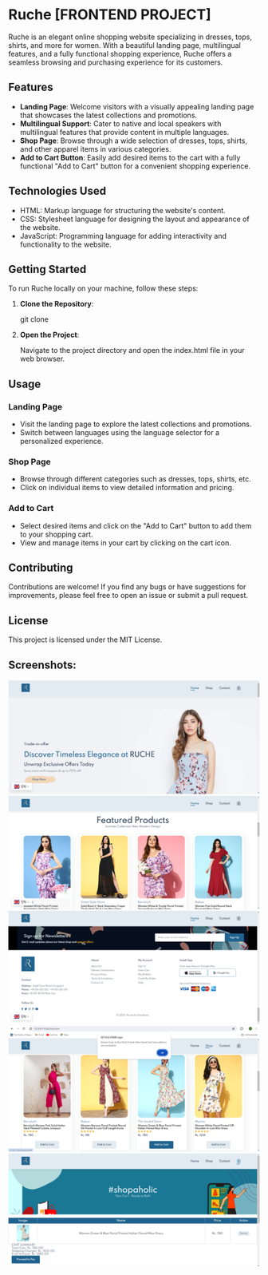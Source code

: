 # Ruche [FRONTEND PROJECT]

Ruche is an elegant online shopping website specializing in dresses, tops, shirts, and more for women. With a beautiful landing page, multilingual features, and a fully functional shopping experience, Ruche offers a seamless browsing and purchasing experience for its customers.

## Features

- **Landing Page**: Welcome visitors with a visually appealing landing page that showcases the latest collections and promotions.
- **Multilingual Support**: Cater to native and local speakers with multilingual features that provide content in multiple languages.
- **Shop Page**: Browse through a wide selection of dresses, tops, shirts, and other apparel items in various categories.
- **Add to Cart Button**: Easily add desired items to the cart with a fully functional "Add to Cart" button for a convenient shopping experience.

## Technologies Used

- HTML: Markup language for structuring the website's content.
- CSS: Stylesheet language for designing the layout and appearance of the website.
- JavaScript: Programming language for adding interactivity and functionality to the website.

## Getting Started

To run Ruche locally on your machine, follow these steps:

1. **Clone the Repository**:

   git clone <repository-url>

2. **Open the Project**:

    Navigate to the project directory and open the index.html file in your web browser.

## Usage

### Landing Page

- Visit the landing page to explore the latest collections and promotions.
- Switch between languages using the language selector for a personalized experience.

### Shop Page

- Browse through different categories such as dresses, tops, shirts, etc.
- Click on individual items to view detailed information and pricing.

### Add to Cart

- Select desired items and click on the "Add to Cart" button to add them to your shopping cart.
- View and manage items in your cart by clicking on the cart icon.

## Contributing

Contributions are welcome! If you find any bugs or have suggestions for improvements, please feel free to open an issue or submit a pull request.

## License

This project is licensed under the MIT License.

## Screenshots:

![Screenshot of Ruche](Screenshot1.png)
![Screenshot of Ruche](Screenshot2.png)
![Screenshot of Ruche](Screenshot3.png)
![Screenshot of Ruche](Screenshot4.png)
![Screenshot of Ruche](Screenshot5.png)